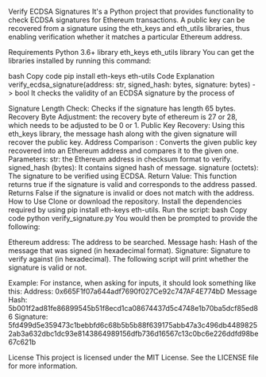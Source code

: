 Verify ECDSA Signatures
It's a Python project that provides functionality to check ECDSA signatures for Ethereum transactions. A public key can be recovered from a signature using the eth_keys and eth_utils libraries, thus enabling verification whether it matches a particular Ethereum address.

Requirements
Python 3.6+
library eth_keys
eth_utils library
You can get the libraries installed by running this command:

bash
Copy code
pip install eth-keys eth-utils
Code Explanation
verify_ecdsa_signature(address: str, signed_hash: bytes, signature: bytes) -> bool
It checks the validity of an ECDSA signature by the process of

Signature Length Check: Checks if the signature has length 65 bytes.
Recovery Byte Adjustment: the recovery byte of ethereum is 27 or 28, which needs to be adjusted to be 0 or 1.
Public Key Recovery: Using this eth_keys library, the message hash along with the given signature will recover the public key.
Address Comparison : Converts the given public key recovered into an Ethereum address and compares it to the given one.
Parameters:
str: the Ethereum address in checksum format to verify.
signed_hash (bytes): It contains signed hash of message.
signature (octets): The signature to be verified using ECDSA.
Return Value:
This function returns true if the signature is valid and corresponds to the address passed.
Returns False if the signature is invalid or does not match with the address.
How to Use
Clone or download the repository.
Install the dependencies required by using pip install eth-keys eth-utils.
Run the script:
bash
Copy code
python verify_signature.py
You would then be prompted to provide the following:

Ethereum address: The address to be searched.
Message hash: Hash of the message that was signed (in hexadecimal format).
Signature: Signature to verify against (in hexadecimal).
The following script will print whether the signature is valid or not.

Example:
For instance, when asking for inputs, it should look something like this:
Address: 0x665F1f07a644adf7690f027Ce92c747AF4E774bD
Message Hash: 5b001f2ad81fe86899545b51f8ecd1ca08674437d5c4748e1b70ba5dcf85ed86
Signature: 5fd499d5e359473c1bebbfd6c68b5b5b88f639175abb47a3c496db44898252ab3a632dbc1dc93e8143864989156dfb736d16567c13c0bc6e226ddfd98be67c621b


 License This project is licensed under the MIT License. See the LICENSE file for more information.
